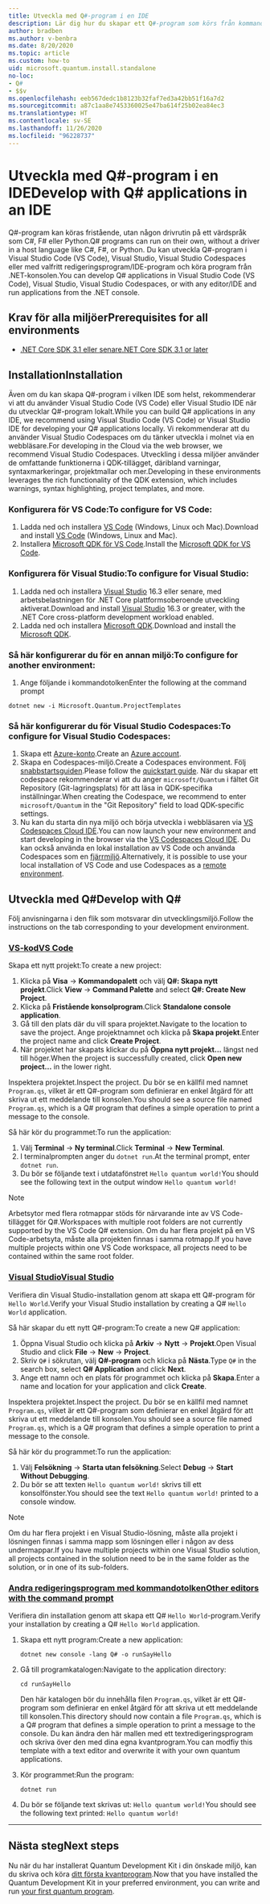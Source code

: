 ```yaml
---
title: Utveckla med Q#-program i en IDE
description: Lär dig hur du skapar ett Q#-program som körs från kommandotolken.
author: bradben
ms.author: v-benbra
ms.date: 8/20/2020
ms.topic: article
ms.custom: how-to
uid: microsoft.quantum.install.standalone
no-loc:
- Q#
- $$v
ms.openlocfilehash: eeb567dedc1b8123b32faf7ed3a42bb51f16a7d2
ms.sourcegitcommit: a87c1aa8e7453360025e47ba614f25b02ea84ec3
ms.translationtype: HT
ms.contentlocale: sv-SE
ms.lasthandoff: 11/26/2020
ms.locfileid: "96228737"
---
```

# <a name="develop-with-no-locq-applications-in-an-ide"></a><span data-ttu-id="f4ab5-103">Utveckla med Q#-program i en IDE</span><span class="sxs-lookup"><span data-stu-id="f4ab5-103">Develop with Q# applications in an IDE</span></span>

<span data-ttu-id="f4ab5-104">Q#-program kan köras fristående, utan någon drivrutin på ett värdspråk som C#, F# eller Python.</span><span class="sxs-lookup"><span data-stu-id="f4ab5-104">Q# programs can run on their own, without a driver in a host language like C#, F#, or Python.</span></span> <span data-ttu-id="f4ab5-105">Du kan utveckla Q#-program i Visual Studio Code (VS Code), Visual Studio, Visual Studio Codespaces eller med valfritt redigeringsprogram/IDE-program och köra program från .NET-konsolen.</span><span class="sxs-lookup"><span data-stu-id="f4ab5-105">You can develop Q# applications in Visual Studio Code (VS Code), Visual Studio, Visual Studio Codespaces, or with any editor/IDE and run applications from the .NET console.</span></span> 

## <a name="prerequisites-for-all-environments"></a><span data-ttu-id="f4ab5-106">Krav för alla miljöer</span><span class="sxs-lookup"><span data-stu-id="f4ab5-106">Prerequisites for all environments</span></span>

- [<span data-ttu-id="f4ab5-107">.NET Core SDK 3.1 eller senare</span><span class="sxs-lookup"><span data-stu-id="f4ab5-107">.NET Core SDK 3.1 or later</span></span>](https://www.microsoft.com/net/download)

## <a name="installation"></a><span data-ttu-id="f4ab5-108">Installation</span><span class="sxs-lookup"><span data-stu-id="f4ab5-108">Installation</span></span>

<span data-ttu-id="f4ab5-109">Även om du kan skapa Q#-program i vilken IDE som helst, rekommenderar vi att du använder Visual Studio Code (VS Code) eller Visual Studio IDE när du utvecklar Q#-program lokalt.</span><span class="sxs-lookup"><span data-stu-id="f4ab5-109">While you can build Q# applications in any IDE, we recommend using Visual Studio Code (VS Code) or Visual Studio IDE for developing your Q# applications locally.</span></span> <span data-ttu-id="f4ab5-110">Vi rekommenderar att du använder Visual Studio Codespaces om du tänker utveckla i molnet via en webbläsare.</span><span class="sxs-lookup"><span data-stu-id="f4ab5-110">For developing in the Cloud via the web browser, we recommend Visual Studio Codespaces.</span></span> <span data-ttu-id="f4ab5-111">Utveckling i dessa miljöer använder de omfattande funktionerna i QDK-tillägget, däribland varningar, syntaxmarkeringar, projektmallar och mer.</span><span class="sxs-lookup"><span data-stu-id="f4ab5-111">Developing in these environments leverages the rich functionality of the QDK extension, which includes warnings, syntax highlighting, project templates, and more.</span></span> 

### <a name="to-configure-for-vs-code"></a><span data-ttu-id="f4ab5-112">Konfigurera för VS Code:</span><span class="sxs-lookup"><span data-stu-id="f4ab5-112">To configure for VS Code:</span></span>

1. <span data-ttu-id="f4ab5-113">Ladda ned och installera [VS Code](https://code.visualstudio.com/download) (Windows, Linux och Mac).</span><span class="sxs-lookup"><span data-stu-id="f4ab5-113">Download and install [VS Code](https://code.visualstudio.com/download) (Windows, Linux and Mac).</span></span>
2. <span data-ttu-id="f4ab5-114">Installera [Microsoft QDK för VS Code](https://marketplace.visualstudio.com/items?itemName=quantum.quantum-devkit-vscode).</span><span class="sxs-lookup"><span data-stu-id="f4ab5-114">Install the [Microsoft QDK for VS Code](https://marketplace.visualstudio.com/items?itemName=quantum.quantum-devkit-vscode).</span></span>

### <a name="to-configure-for-visual-studio"></a><span data-ttu-id="f4ab5-115">Konfigurera för Visual Studio:</span><span class="sxs-lookup"><span data-stu-id="f4ab5-115">To configure for Visual Studio:</span></span>

1. <span data-ttu-id="f4ab5-116">Ladda ned och installera [Visual Studio](https://visualstudio.microsoft.com/downloads/) 16.3 eller senare, med arbetsbelastningen för .NET Core plattformsoberoende utveckling aktiverat.</span><span class="sxs-lookup"><span data-stu-id="f4ab5-116">Download and install [Visual Studio](https://visualstudio.microsoft.com/downloads/) 16.3 or greater, with the .NET Core cross-platform development workload enabled.</span></span>
2. <span data-ttu-id="f4ab5-117">Ladda ned och installera [Microsoft QDK](https://marketplace.visualstudio.com/items?itemName=quantum.DevKit).</span><span class="sxs-lookup"><span data-stu-id="f4ab5-117">Download and install the [Microsoft QDK](https://marketplace.visualstudio.com/items?itemName=quantum.DevKit).</span></span>

### <a name="to-configure-for-another-environment"></a><span data-ttu-id="f4ab5-118">Så här konfigurerar du för en annan miljö:</span><span class="sxs-lookup"><span data-stu-id="f4ab5-118">To configure for another environment:</span></span> 

1. <span data-ttu-id="f4ab5-119">Ange följande i kommandotolken</span><span class="sxs-lookup"><span data-stu-id="f4ab5-119">Enter the following at the command prompt</span></span>

```dotnetcli
dotnet new -i Microsoft.Quantum.ProjectTemplates
```

### <a name="to-configure-for-visual-studio-codespaces"></a><span data-ttu-id="f4ab5-120">Så här konfigurerar du för Visual Studio Codespaces:</span><span class="sxs-lookup"><span data-stu-id="f4ab5-120">To configure for Visual Studio Codespaces:</span></span>

1. <span data-ttu-id="f4ab5-121">Skapa ett [Azure-konto](https://azure.microsoft.com/free/).</span><span class="sxs-lookup"><span data-stu-id="f4ab5-121">Create an [Azure account](https://azure.microsoft.com/free/).</span></span>
2. <span data-ttu-id="f4ab5-122">Skapa en Codespaces-miljö.</span><span class="sxs-lookup"><span data-stu-id="f4ab5-122">Create a Codespaces environment.</span></span> <span data-ttu-id="f4ab5-123">Följ [snabbstartsguiden](https://docs.microsoft.com/visualstudio/codespaces/quickstarts/browser).</span><span class="sxs-lookup"><span data-stu-id="f4ab5-123">Please follow the [quickstart guide](https://docs.microsoft.com/visualstudio/codespaces/quickstarts/browser).</span></span> <span data-ttu-id="f4ab5-124">När du skapar ett codespace rekommenderar vi att du anger `microsoft/Quantum` i fältet Git Repository (Git-lagringsplats) för att läsa in QDK-specifika inställningar.</span><span class="sxs-lookup"><span data-stu-id="f4ab5-124">When creating the Codespace, we recommend to enter `microsoft/Quantum` in the "Git Repository" field to load QDK-specific settings.</span></span>
3. <span data-ttu-id="f4ab5-125">Nu kan du starta din nya miljö och börja utveckla i webbläsaren via [VS Codespaces Cloud IDE](https://online.visualstudio.com/environments).</span><span class="sxs-lookup"><span data-stu-id="f4ab5-125">You can now launch your new environment and start developing in the browser via the [VS Codespaces Cloud IDE](https://online.visualstudio.com/environments).</span></span> <span data-ttu-id="f4ab5-126">Du kan också använda en lokal installation av VS Code och använda Codespaces som en [fjärrmiljö](https://docs.microsoft.com/visualstudio/online/how-to/vscode).</span><span class="sxs-lookup"><span data-stu-id="f4ab5-126">Alternatively, it is possible to use your local installation of VS Code and use Codespaces as a [remote environment](https://docs.microsoft.com/visualstudio/online/how-to/vscode).</span></span>

## <a name="develop-with-no-locq"></a><span data-ttu-id="f4ab5-127">Utveckla med Q#</span><span class="sxs-lookup"><span data-stu-id="f4ab5-127">Develop with Q#</span></span>

<span data-ttu-id="f4ab5-128">Följ anvisningarna i den flik som motsvarar din utvecklingsmiljö.</span><span class="sxs-lookup"><span data-stu-id="f4ab5-128">Follow the instructions on the tab corresponding to your development environment.</span></span>

### <a name="vs-code"></a>[<span data-ttu-id="f4ab5-129">VS-kod</span><span class="sxs-lookup"><span data-stu-id="f4ab5-129">VS Code</span></span>](#tab/tabid-vscode)

<span data-ttu-id="f4ab5-130">Skapa ett nytt projekt:</span><span class="sxs-lookup"><span data-stu-id="f4ab5-130">To create a new project:</span></span>

1. <span data-ttu-id="f4ab5-131">Klicka på **Visa** -> **Kommandopalett** och välj **Q#: Skapa nytt projekt**.</span><span class="sxs-lookup"><span data-stu-id="f4ab5-131">Click **View** -> **Command Palette** and select **Q#: Create New Project**.</span></span>
2. <span data-ttu-id="f4ab5-132">Klicka på **Fristående konsolprogram**.</span><span class="sxs-lookup"><span data-stu-id="f4ab5-132">Click **Standalone console application**.</span></span>
3. <span data-ttu-id="f4ab5-133">Gå till den plats där du vill spara projektet.</span><span class="sxs-lookup"><span data-stu-id="f4ab5-133">Navigate to the location to save the project.</span></span> <span data-ttu-id="f4ab5-134">Ange projektnamnet och klicka på **Skapa projekt**.</span><span class="sxs-lookup"><span data-stu-id="f4ab5-134">Enter the project name and click **Create Project**.</span></span>
4. <span data-ttu-id="f4ab5-135">När projektet har skapats klickar du på **Öppna nytt projekt...** längst ned till höger.</span><span class="sxs-lookup"><span data-stu-id="f4ab5-135">When the project is successfully created, click **Open new project...** in the lower right.</span></span>

<span data-ttu-id="f4ab5-136">Inspektera projektet.</span><span class="sxs-lookup"><span data-stu-id="f4ab5-136">Inspect the project.</span></span> <span data-ttu-id="f4ab5-137">Du bör se en källfil med namnet `Program.qs`, vilket är ett Q#-program som definierar en enkel åtgärd för att skriva ut ett meddelande till konsolen.</span><span class="sxs-lookup"><span data-stu-id="f4ab5-137">You should see a source file named `Program.qs`, which is a Q# program that defines a simple operation to print a message to the console.</span></span>

<span data-ttu-id="f4ab5-138">Så här kör du programmet:</span><span class="sxs-lookup"><span data-stu-id="f4ab5-138">To run the application:</span></span>

1. <span data-ttu-id="f4ab5-139">Välj **Terminal** -> **Ny terminal**.</span><span class="sxs-lookup"><span data-stu-id="f4ab5-139">Click **Terminal** -> **New Terminal**.</span></span>
2. <span data-ttu-id="f4ab5-140">I terminalprompten anger du `dotnet run`.</span><span class="sxs-lookup"><span data-stu-id="f4ab5-140">At the terminal prompt, enter `dotnet run`.</span></span>
3. <span data-ttu-id="f4ab5-141">Du bör se följande text i utdatafönstret `Hello quantum world!`</span><span class="sxs-lookup"><span data-stu-id="f4ab5-141">You should see the following text in the output window `Hello quantum world!`</span></span>

> [!NOTE]
> <span data-ttu-id="f4ab5-142">Arbetsytor med flera rotmappar stöds för närvarande inte av VS Code-tillägget för Q#.</span><span class="sxs-lookup"><span data-stu-id="f4ab5-142">Workspaces with multiple root folders are not currently supported by the VS Code Q# extension.</span></span> <span data-ttu-id="f4ab5-143">Om du har flera projekt på en VS Code-arbetsyta, måste alla projekten finnas i samma rotmapp.</span><span class="sxs-lookup"><span data-stu-id="f4ab5-143">If you have multiple projects within one VS Code workspace, all projects need to be contained within the same root folder.</span></span>

### <a name="visual-studio"></a>[<span data-ttu-id="f4ab5-144">Visual Studio</span><span class="sxs-lookup"><span data-stu-id="f4ab5-144">Visual Studio</span></span>](#tab/tabid-vs)

<span data-ttu-id="f4ab5-145">Verifiera din Visual Studio-installation genom att skapa ett Q#-program för `Hello World`.</span><span class="sxs-lookup"><span data-stu-id="f4ab5-145">Verify your Visual Studio installation by creating a Q# `Hello World` application.</span></span>

<span data-ttu-id="f4ab5-146">Så här skapar du ett nytt Q#-program:</span><span class="sxs-lookup"><span data-stu-id="f4ab5-146">To create a new Q# application:</span></span>

1. <span data-ttu-id="f4ab5-147">Öppna Visual Studio och klicka på **Arkiv** -> **Nytt** -> **Projekt**.</span><span class="sxs-lookup"><span data-stu-id="f4ab5-147">Open Visual Studio and click **File** -> **New** -> **Project**.</span></span>
2. <span data-ttu-id="f4ab5-148">Skriv `Q#` i sökrutan, välj **Q#-program** och klicka på **Nästa**.</span><span class="sxs-lookup"><span data-stu-id="f4ab5-148">Type `Q#` in the search box, select **Q# Application** and click **Next**.</span></span>
3. <span data-ttu-id="f4ab5-149">Ange ett namn och en plats för programmet och klicka på **Skapa**.</span><span class="sxs-lookup"><span data-stu-id="f4ab5-149">Enter a name and location for your application and click **Create**.</span></span>


<span data-ttu-id="f4ab5-150">Inspektera projektet.</span><span class="sxs-lookup"><span data-stu-id="f4ab5-150">Inspect the project.</span></span> <span data-ttu-id="f4ab5-151">Du bör se en källfil med namnet `Program.qs`, vilket är ett Q#-program som definierar en enkel åtgärd för att skriva ut ett meddelande till konsolen.</span><span class="sxs-lookup"><span data-stu-id="f4ab5-151">You should see a source file named `Program.qs`, which is a Q# program that defines a simple operation to print a message to the console.</span></span>

<span data-ttu-id="f4ab5-152">Så här kör du programmet:</span><span class="sxs-lookup"><span data-stu-id="f4ab5-152">To run the application:</span></span>

1. <span data-ttu-id="f4ab5-153">Välj **Felsökning** -> **Starta utan felsökning**.</span><span class="sxs-lookup"><span data-stu-id="f4ab5-153">Select **Debug** -> **Start Without Debugging**.</span></span>
2. <span data-ttu-id="f4ab5-154">Du bör se att texten `Hello quantum world!` skrivs till ett konsolfönster.</span><span class="sxs-lookup"><span data-stu-id="f4ab5-154">You should see the text `Hello quantum world!` printed to a console window.</span></span>

> [!NOTE]
> <span data-ttu-id="f4ab5-155">Om du har flera projekt i en Visual Studio-lösning, måste alla projekt i lösningen finnas i samma mapp som lösningen eller i någon av dess undermappar.</span><span class="sxs-lookup"><span data-stu-id="f4ab5-155">If you have multiple projects within one Visual Studio solution, all projects contained in the solution need to be in the same folder as the solution, or in one of its sub-folders.</span></span>  

### <a name="other-editors-with-the-command-prompt"></a>[<span data-ttu-id="f4ab5-156">Andra redigeringsprogram med kommandotolken</span><span class="sxs-lookup"><span data-stu-id="f4ab5-156">Other editors with the command prompt</span></span>](#tab/tabid-cmdline)

<span data-ttu-id="f4ab5-157">Verifiera din installation genom att skapa ett Q# `Hello World`-program.</span><span class="sxs-lookup"><span data-stu-id="f4ab5-157">Verify your installation by creating a Q# `Hello World` application.</span></span>

1. <span data-ttu-id="f4ab5-158">Skapa ett nytt program:</span><span class="sxs-lookup"><span data-stu-id="f4ab5-158">Create a new application:</span></span>

    ```dotnetcli
    dotnet new console -lang Q# -o runSayHello
    ```

1. <span data-ttu-id="f4ab5-159">Gå till programkatalogen:</span><span class="sxs-lookup"><span data-stu-id="f4ab5-159">Navigate to the application directory:</span></span>

    ```dotnetcli
    cd runSayHello
    ```

    <span data-ttu-id="f4ab5-160">Den här katalogen bör du innehålla filen `Program.qs`, vilket är ett Q#-program som definierar en enkel åtgärd för att skriva ut ett meddelande till konsolen.</span><span class="sxs-lookup"><span data-stu-id="f4ab5-160">This directory should now contain a file `Program.qs`, which is a Q# program that defines a simple operation to print a message to the console.</span></span> <span data-ttu-id="f4ab5-161">Du kan ändra den här mallen med ett textredigeringsprogram och skriva över den med dina egna kvantprogram.</span><span class="sxs-lookup"><span data-stu-id="f4ab5-161">You can modfiy this template with a text editor and overwrite it with your own quantum applications.</span></span> 

1. <span data-ttu-id="f4ab5-162">Kör programmet:</span><span class="sxs-lookup"><span data-stu-id="f4ab5-162">Run the program:</span></span>

    ```dotnetcli
    dotnet run
    ```

1. <span data-ttu-id="f4ab5-163">Du bör se följande text skrivas ut: `Hello quantum world!`</span><span class="sxs-lookup"><span data-stu-id="f4ab5-163">You should see the following text printed: `Hello quantum world!`</span></span>

***

## <a name="next-steps"></a><span data-ttu-id="f4ab5-164">Nästa steg</span><span class="sxs-lookup"><span data-stu-id="f4ab5-164">Next steps</span></span>

<span data-ttu-id="f4ab5-165">Nu när du har installerat Quantum Development Kit i din önskade miljö, kan du skriva och köra [ditt första kvantprogram](xref:microsoft.quantum.quickstarts.qrng).</span><span class="sxs-lookup"><span data-stu-id="f4ab5-165">Now that you have installed the Quantum Development Kit in your preferred environment, you can write and run [your first quantum program](xref:microsoft.quantum.quickstarts.qrng).</span></span>
